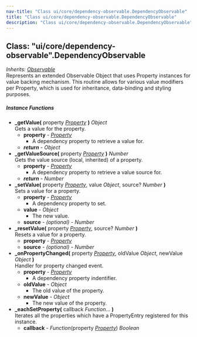 ```yaml
---
nav-title: "Class ui/core/dependency-observable.DependencyObservable"
title: "Class ui/core/dependency-observable.DependencyObservable"
description: "Class ui/core/dependency-observable.DependencyObservable"
---
```

## Class: "ui/core/dependency-observable".DependencyObservable  
_Inherits:_ [_Observable_](../../../data/observable/Observable.md)  
Represents an extended Observable Object that uses Property instances for value backing mechanism.
This routine allows for various value modifiers per Property, which is used for inheritance, data-binding and styling purposes.

##### Instance Functions
 - **_getValue(** property [_Property_](../../../ui/core/dependency-observable/Property.md) **)** _Object_  
     Gets a value for the property.
   - **property** - [_Property_](../../../ui/core/dependency-observable/Property.md)  
     - A dependency property to retrieve a value for.
   - _**return**_ - _Object_
 - **_getValueSource(** property [_Property_](../../../ui/core/dependency-observable/Property.md) **)** _Number_  
     Gets the value source (local, inherited) of a property.
   - **property** - [_Property_](../../../ui/core/dependency-observable/Property.md)  
     - A dependency property to retrieve a value source for.
   - _**return**_ - _Number_
 - **_setValue(** property [_Property_](../../../ui/core/dependency-observable/Property.md), value _Object_, source? _Number_ **)**  
     Sets a value for a property.
   - **property** - [_Property_](../../../ui/core/dependency-observable/Property.md)  
     - A dependency property to set.
   - **value** - _Object_  
     - The new value.
   - **source** - _(optional)_ - _Number_
 - **_resetValue(** property [_Property_](../../../ui/core/dependency-observable/Property.md), source? _Number_ **)**  
     Resets a value for a property.
   - **property** - [_Property_](../../../ui/core/dependency-observable/Property.md)
   - **source** - _(optional)_ - _Number_
 - **_onPropertyChanged(** property [_Property_](../../../ui/core/dependency-observable/Property.md), oldValue _Object_, newValue _Object_ **)**  
     Handler for property changed event.
   - **property** - [_Property_](../../../ui/core/dependency-observable/Property.md)  
     - A dependency property indentifier.
   - **oldValue** - _Object_  
     - The old value of the property.
   - **newValue** - _Object_  
     - The new value of the property.
 - **_eachSetProperty(** callback _Function_... **)**  
     Iterates all the properties which have a PropertyEntry registered for this instance.
   - **callback** - _Function_(property [_Property_](../../../ui/core/dependency-observable/Property.md)) _Boolean_